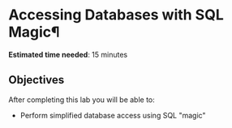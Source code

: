 # Accessing Databases with SQL Magic¶
**Estimated time needed**: 15 minutes

## Objectives
After completing this lab you will be able to:

- Perform simplified database access using SQL "magic"
